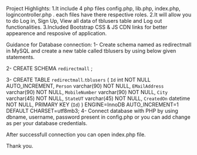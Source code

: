 Project Highlights:
1.It include 4 php files config.php, lib.php, index.php, logincontroller.php . each files have there respective roles.
2.It will allow you to do Log in, Sign Up, View all data of tblusers table and Log out functionalities.
3.Included Bootstrap CSS & JS CDN links for better appearence and resposive of application. 

Guidance for Database connection:
1- Create schema named as redirectmall in MySQL and create a new table called tblusers by using below given statements.
 
2- CREATE SCHEMA `redirectmall` ;

3- CREATE TABLE `redirectmall`.`tblusers` (
    `Id` int NOT NULL AUTO_INCREMENT,
    `Person` varchar(90) NOT NULL,
    `EMailAddress` varchar(90) NOT NULL,
    `MobileNumber` varchar(90) NOT NULL,
    `City` varchar(45) NOT NULL,
    `StateUT` varchar(45) NOT NULL,
    `CreatedOn` datetime NOT NULL,
    PRIMARY KEY (`Id`)
  ) ENGINE=InnoDB AUTO_INCREMENT=1 DEFAULT CHARSET=utf8mb3;
4- Connect database with PHP by using dbname, username, password present in config.php or you can add change as per your database credentials.

After successfull connection you can open index.php file.

Thank you.
